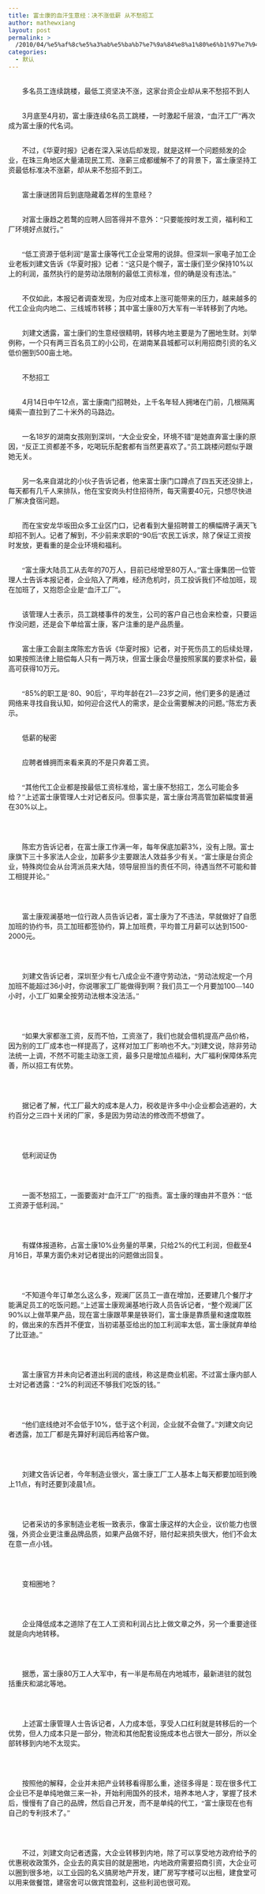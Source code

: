 ```yaml
---
title: 富士康的血汗生意经：决不涨低薪 从不愁招工
author: mathewxiang
layout: post
permalink: >
  /2010/04/%e5%af%8c%e5%a3%ab%e5%ba%b7%e7%9a%84%e8%a1%80%e6%b1%97%e7%94%9f%e6%84%8f%e7%bb%8f%ef%bc%9a%e5%86%b3%e4%b8%8d%e6%b6%a8%e4%bd%8e%e8%96%aa-%e4%bb%8e%e4%b8%8d%e6%84%81%e6%8b%9b%e5%b7%a5/
categories:
  - 默认
---
```

  


<span style="font-family:宋体;mso-ascii-font-family:Calibri; mso-ascii-theme-font:minor-latin;mso-fareast-font-family:宋体;mso-fareast-theme-font: minor-fareast;mso-hansi-font-family:Calibri;mso-hansi-theme-font:minor-latin"><br /> 　　多名员工连续跳楼，最低工资坚决不涨，这家台资企业却从来不愁招不到人</span>

<span style="font-family:宋体;mso-ascii-font-family:Calibri; mso-ascii-theme-font:minor-latin;mso-fareast-font-family:宋体;mso-fareast-theme-font: minor-fareast;mso-hansi-font-family:Calibri;mso-hansi-theme-font:minor-latin"><br /> 　　</span><span lang="EN-US" xml:lang="EN-US">3</span><span style="font-family:宋体;mso-ascii-font-family:Calibri; mso-ascii-theme-font:minor-latin;mso-fareast-font-family:宋体;mso-fareast-theme-font: minor-fareast;mso-hansi-font-family:Calibri;mso-hansi-theme-font:minor-latin">月底至</span><span lang="EN-US" xml:lang="EN-US">4</span><span style="font-family:宋体;mso-ascii-font-family:Calibri; mso-ascii-theme-font:minor-latin;mso-fareast-font-family:宋体;mso-fareast-theme-font: minor-fareast;mso-hansi-font-family:Calibri;mso-hansi-theme-font:minor-latin">月初，富士康连续</span><span lang="EN-US" xml:lang="EN-US">6</span><span style="font-family:宋体;mso-ascii-font-family:Calibri; mso-ascii-theme-font:minor-latin;mso-fareast-font-family:宋体;mso-fareast-theme-font: minor-fareast;mso-hansi-font-family:Calibri;mso-hansi-theme-font:minor-latin">名员工跳楼，一时激起千层浪，“血汗工厂”再次成为富士康的代名词。</span>

<span style="font-family:宋体;mso-ascii-font-family:Calibri; mso-ascii-theme-font:minor-latin;mso-fareast-font-family:宋体;mso-fareast-theme-font: minor-fareast;mso-hansi-font-family:Calibri;mso-hansi-theme-font:minor-latin"><br /> 　　不过，《华夏时报》记者在深入采访后却发现，就是这样一个问题频发的企业，在珠三角地区大量涌现民工荒、涨薪三成都缓解不了的背景下，富士康坚持工资最低标准决不涨薪，却从来不愁招不到工。</span>

<span style="font-family:宋体;mso-ascii-font-family:Calibri; mso-ascii-theme-font:minor-latin;mso-fareast-font-family:宋体;mso-fareast-theme-font: minor-fareast;mso-hansi-font-family:Calibri;mso-hansi-theme-font:minor-latin"><br /> 　　富士康谜团背后到底隐藏着怎样的生意经？</span>

<span style="font-family:宋体;mso-ascii-font-family:Calibri; mso-ascii-theme-font:minor-latin;mso-fareast-font-family:宋体;mso-fareast-theme-font: minor-fareast;mso-hansi-font-family:Calibri;mso-hansi-theme-font:minor-latin"><br /> 　　对富士康趋之若鹜的应聘人回答得并不意外：“只要能按时发工资，福利和工厂环境好点就行。”</span>

<span style="font-family:宋体;mso-ascii-font-family:Calibri; mso-ascii-theme-font:minor-latin;mso-fareast-font-family:宋体;mso-fareast-theme-font: minor-fareast;mso-hansi-font-family:Calibri;mso-hansi-theme-font:minor-latin"><br /> 　　“低工资源于低利润”是富士康等代工企业常用的说辞。但深圳一家电子加工企业老板刘建文告诉《华夏时报》记者：“这只是个幌子，富士康们至少保持</span><span lang="EN-US" xml:lang="EN-US">10%</span><span style="font-family:宋体;mso-ascii-font-family:Calibri; mso-ascii-theme-font:minor-latin;mso-fareast-font-family:宋体;mso-fareast-theme-font: minor-fareast;mso-hansi-font-family:Calibri;mso-hansi-theme-font:minor-latin">以上的利润，虽然执行的是劳动法限制的最低工资标准，但的确是没有违法。”</span>

<span style="font-family:宋体;mso-ascii-font-family:Calibri; mso-ascii-theme-font:minor-latin;mso-fareast-font-family:宋体;mso-fareast-theme-font: minor-fareast;mso-hansi-font-family:Calibri;mso-hansi-theme-font:minor-latin"><br /> 　　不仅如此，本报记者调查发现，为应对成本上涨可能带来的压力，越来越多的代工企业向内地二、三线城市转移；其中富士康</span><span lang="EN-US" xml:lang="EN-US">80</span><span style="font-family:宋体;mso-ascii-font-family:Calibri; mso-ascii-theme-font:minor-latin;mso-fareast-font-family:宋体;mso-fareast-theme-font: minor-fareast;mso-hansi-font-family:Calibri;mso-hansi-theme-font:minor-latin">万大军有一半转移到了内地。</span>

<span style="font-family:宋体;mso-ascii-font-family:Calibri; mso-ascii-theme-font:minor-latin;mso-fareast-font-family:宋体;mso-fareast-theme-font: minor-fareast;mso-hansi-font-family:Calibri;mso-hansi-theme-font:minor-latin"><br /> 　　刘建文透露，富士康们的生意经很精明，转移内地主要是为了圈地生财。刘举例称，一个只有两三百名员工的小公司，在湖南某县城都可以利用招商引资的名义低价圈到</span><span lang="EN-US" xml:lang="EN-US">500</span><span style="font-family:宋体;mso-ascii-font-family:Calibri; mso-ascii-theme-font:minor-latin;mso-fareast-font-family:宋体;mso-fareast-theme-font: minor-fareast;mso-hansi-font-family:Calibri;mso-hansi-theme-font:minor-latin">亩土地。</span>

<span style="font-family:宋体;mso-ascii-font-family:Calibri; mso-ascii-theme-font:minor-latin;mso-fareast-font-family:宋体;mso-fareast-theme-font: minor-fareast;mso-hansi-font-family:Calibri;mso-hansi-theme-font:minor-latin"><br /> 　　不愁招工</span>

<span style="font-family:宋体;mso-ascii-font-family:Calibri; mso-ascii-theme-font:minor-latin;mso-fareast-font-family:宋体;mso-fareast-theme-font: minor-fareast;mso-hansi-font-family:Calibri;mso-hansi-theme-font:minor-latin"><br /> 　　</span><span lang="EN-US" xml:lang="EN-US">4</span><span style="font-family:宋体;mso-ascii-font-family:Calibri; mso-ascii-theme-font:minor-latin;mso-fareast-font-family:宋体;mso-fareast-theme-font: minor-fareast;mso-hansi-font-family:Calibri;mso-hansi-theme-font:minor-latin">月</span><span lang="EN-US" xml:lang="EN-US">14</span><span style="font-family:宋体;mso-ascii-font-family:Calibri; mso-ascii-theme-font:minor-latin;mso-fareast-font-family:宋体;mso-fareast-theme-font: minor-fareast;mso-hansi-font-family:Calibri;mso-hansi-theme-font:minor-latin">日中午</span><span lang="EN-US" xml:lang="EN-US">12</span><span style="font-family:宋体;mso-ascii-font-family:Calibri; mso-ascii-theme-font:minor-latin;mso-fareast-font-family:宋体;mso-fareast-theme-font: minor-fareast;mso-hansi-font-family:Calibri;mso-hansi-theme-font:minor-latin">点，富士康南门招聘处，上千名年轻人拥堵在门前，几根隔离绳索一直拉到了二十米外的马路边。</span>

<span style="font-family:宋体;mso-ascii-font-family:Calibri; mso-ascii-theme-font:minor-latin;mso-fareast-font-family:宋体;mso-fareast-theme-font: minor-fareast;mso-hansi-font-family:Calibri;mso-hansi-theme-font:minor-latin"><br /> 　　一名</span><span lang="EN-US" xml:lang="EN-US">18</span><span style="font-family:宋体;mso-ascii-font-family:Calibri; mso-ascii-theme-font:minor-latin;mso-fareast-font-family:宋体;mso-fareast-theme-font: minor-fareast;mso-hansi-font-family:Calibri;mso-hansi-theme-font:minor-latin">岁的湖南女孩刚到深圳，“大企业安全，环境不错”是她直奔富士康的原因，“反正工资都差不多，吃喝玩乐配套都有当然更喜欢了。”员工跳楼问题似乎跟她无关。</span>

<span style="font-family:宋体;mso-ascii-font-family:Calibri; mso-ascii-theme-font:minor-latin;mso-fareast-font-family:宋体;mso-fareast-theme-font: minor-fareast;mso-hansi-font-family:Calibri;mso-hansi-theme-font:minor-latin"><br /> 　　另一名来自湖北的小伙子告诉记者，他来富士康门口蹲点了四五天还没排上，每天都有几千人来排队，他在宝安岗头村住招待所，每天需要</span><span lang="EN-US" xml:lang="EN-US">40</span><span style="font-family:宋体;mso-ascii-font-family:Calibri; mso-ascii-theme-font:minor-latin;mso-fareast-font-family:宋体;mso-fareast-theme-font: minor-fareast;mso-hansi-font-family:Calibri;mso-hansi-theme-font:minor-latin">元，只想尽快进厂解决食宿问题。</span>

<span style="font-family:宋体;mso-ascii-font-family:Calibri; mso-ascii-theme-font:minor-latin;mso-fareast-font-family:宋体;mso-fareast-theme-font: minor-fareast;mso-hansi-font-family:Calibri;mso-hansi-theme-font:minor-latin"><br /> 　　而在宝安龙华坂田众多工业区门口，记者看到大量招聘普工的横幅牌子满天飞却招不到人。记者了解到，不少前来求职的“</span><span lang="EN-US" xml:lang="EN-US">90</span><span style="font-family:宋体;mso-ascii-font-family:Calibri; mso-ascii-theme-font:minor-latin;mso-fareast-font-family:宋体;mso-fareast-theme-font: minor-fareast;mso-hansi-font-family:Calibri;mso-hansi-theme-font:minor-latin">后”农民工诉求，除了保证工资按时发放，更看重的是企业环境和福利。</span>

<span style="font-family:宋体;mso-ascii-font-family:Calibri; mso-ascii-theme-font:minor-latin;mso-fareast-font-family:宋体;mso-fareast-theme-font: minor-fareast;mso-hansi-font-family:Calibri;mso-hansi-theme-font:minor-latin"><br /> 　　“富士康大陆员工从去年的</span><span lang="EN-US" xml:lang="EN-US">70</span><span style="font-family:宋体;mso-ascii-font-family:Calibri; mso-ascii-theme-font:minor-latin;mso-fareast-font-family:宋体;mso-fareast-theme-font: minor-fareast;mso-hansi-font-family:Calibri;mso-hansi-theme-font:minor-latin">万人，目前已经增至</span><span lang="EN-US" xml:lang="EN-US">80</span><span style="font-family:宋体;mso-ascii-font-family:Calibri; mso-ascii-theme-font:minor-latin;mso-fareast-font-family:宋体;mso-fareast-theme-font: minor-fareast;mso-hansi-font-family:Calibri;mso-hansi-theme-font:minor-latin">万人。”富士康集团一位管理人士告诉本报记者，企业陷入了两难，经济危机时，员工投诉我们不给加班，现在加班了，又抱怨企业是“血汗工厂”。</span>

<span style="font-family:宋体;mso-ascii-font-family:Calibri; mso-ascii-theme-font:minor-latin;mso-fareast-font-family:宋体;mso-fareast-theme-font: minor-fareast;mso-hansi-font-family:Calibri;mso-hansi-theme-font:minor-latin"><br /> 　　该管理人士表示，员工跳楼事件的发生，公司的客户自己也会来检查，只要运作没问题，还是会下单给富士康，客户注重的是产品质量。</span>

<span style="font-family:宋体;mso-ascii-font-family:Calibri; mso-ascii-theme-font:minor-latin;mso-fareast-font-family:宋体;mso-fareast-theme-font: minor-fareast;mso-hansi-font-family:Calibri;mso-hansi-theme-font:minor-latin"><br /> 　　富士康工会副主席陈宏方告诉《华夏时报》记者，对于死伤员工的后续处理，如果按照法律上赔偿每人只有一两万块，但富士康会尽量按照家属的要求补偿，最高可获得</span><span lang="EN-US" xml:lang="EN-US">10</span><span style="font-family:宋体;mso-ascii-font-family:Calibri; mso-ascii-theme-font:minor-latin;mso-fareast-font-family:宋体;mso-fareast-theme-font: minor-fareast;mso-hansi-font-family:Calibri;mso-hansi-theme-font:minor-latin">万元。</span>

<span style="font-family:宋体;mso-ascii-font-family:Calibri; mso-ascii-theme-font:minor-latin;mso-fareast-font-family:宋体;mso-fareast-theme-font: minor-fareast;mso-hansi-font-family:Calibri;mso-hansi-theme-font:minor-latin"><br /> 　　“</span><span lang="EN-US" xml:lang="EN-US">85%</span><span style="font-family:宋体;mso-ascii-font-family:Calibri; mso-ascii-theme-font:minor-latin;mso-fareast-font-family:宋体;mso-fareast-theme-font: minor-fareast;mso-hansi-font-family:Calibri;mso-hansi-theme-font:minor-latin">的职工是‘</span><span lang="EN-US" xml:lang="EN-US">80</span><span style="font-family:宋体;mso-ascii-font-family:Calibri; mso-ascii-theme-font:minor-latin;mso-fareast-font-family:宋体;mso-fareast-theme-font: minor-fareast;mso-hansi-font-family:Calibri;mso-hansi-theme-font:minor-latin">、</span><span lang="EN-US" xml:lang="EN-US">90</span><span style="font-family:宋体;mso-ascii-font-family:Calibri; mso-ascii-theme-font:minor-latin;mso-fareast-font-family:宋体;mso-fareast-theme-font: minor-fareast;mso-hansi-font-family:Calibri;mso-hansi-theme-font:minor-latin">后’，平均年龄在</span><span lang="EN-US" xml:lang="EN-US">21</span><span style="font-family:宋体;mso-ascii-font-family:Calibri; mso-ascii-theme-font:minor-latin;mso-fareast-font-family:宋体;mso-fareast-theme-font: minor-fareast;mso-hansi-font-family:Calibri;mso-hansi-theme-font:minor-latin">—</span><span lang="EN-US" xml:lang="EN-US">23</span><span style="font-family:宋体;mso-ascii-font-family:Calibri; mso-ascii-theme-font:minor-latin;mso-fareast-font-family:宋体;mso-fareast-theme-font: minor-fareast;mso-hansi-font-family:Calibri;mso-hansi-theme-font:minor-latin">岁之间，他们更多的是通过网络来寻找自我认知，如何迎合这代人的需求，是企业需要解决的问题。”陈宏方表示。</span>

<span style="font-family:宋体;mso-ascii-font-family:Calibri; mso-ascii-theme-font:minor-latin;mso-fareast-font-family:宋体;mso-fareast-theme-font: minor-fareast;mso-hansi-font-family:Calibri;mso-hansi-theme-font:minor-latin"><br /> 　　低薪的秘密</span>

<span style="font-family:宋体;mso-ascii-font-family:Calibri; mso-ascii-theme-font:minor-latin;mso-fareast-font-family:宋体;mso-fareast-theme-font: minor-fareast;mso-hansi-font-family:Calibri;mso-hansi-theme-font:minor-latin"><br /> 　　应聘者蜂拥而来看来真的不是只奔着工资。</span>

<span style="font-family:宋体;mso-ascii-font-family:Calibri; mso-ascii-theme-font:minor-latin;mso-fareast-font-family:宋体;mso-fareast-theme-font: minor-fareast;mso-hansi-font-family:Calibri;mso-hansi-theme-font:minor-latin"><br /> 　　“其他代工企业都是按最低工资标准给，富士康不愁招工，怎么可能会多给？”上述富士康管理人士对记者反问。但事实是，富士康台湾高管加薪幅度普遍在</span><span lang="EN-US" xml:lang="EN-US">30%</span><span style="font-family:宋体;mso-ascii-font-family:Calibri; mso-ascii-theme-font:minor-latin;mso-fareast-font-family:宋体;mso-fareast-theme-font: minor-fareast;mso-hansi-font-family:Calibri;mso-hansi-theme-font:minor-latin">以上。</span>

<span lang="EN-US" xml:lang="EN-US"> </span>

<span style="font-family:宋体;mso-ascii-font-family:Calibri; mso-ascii-theme-font:minor-latin;mso-fareast-font-family:宋体;mso-fareast-theme-font: minor-fareast;mso-hansi-font-family:Calibri;mso-hansi-theme-font:minor-latin"><br /> 　　陈宏方告诉记者，在富士康工作满一年，每年保底加薪</span><span lang="EN-US" xml:lang="EN-US">3%</span><span style="font-family:宋体;mso-ascii-font-family:Calibri; mso-ascii-theme-font:minor-latin;mso-fareast-font-family:宋体;mso-fareast-theme-font: minor-fareast;mso-hansi-font-family:Calibri;mso-hansi-theme-font:minor-latin">，没有上限。富士康旗下三十多家法人企业，加薪多少主要跟法人效益多少有关。“富士康是台资企业，特殊岗位会从台湾派员来大陆，领导层担当的责任不同，待遇当然不可能和普工相提并论。”</span>

<span lang="EN-US" xml:lang="EN-US"> </span>

<span style="font-family:宋体;mso-ascii-font-family:Calibri; mso-ascii-theme-font:minor-latin;mso-fareast-font-family:宋体;mso-fareast-theme-font: minor-fareast;mso-hansi-font-family:Calibri;mso-hansi-theme-font:minor-latin"><br /> 　　富士康观澜基地一位行政人员告诉记者，富士康为了不违法，早就做好了自愿加班的协约书，员工加班都签协约，算上加班费，平均普工月薪可以达到</span><span lang="EN-US" xml:lang="EN-US">1500-2000</span><span style="font-family:宋体;mso-ascii-font-family: Calibri;mso-ascii-theme-font:minor-latin;mso-fareast-font-family:宋体;mso-fareast-theme-font: minor-fareast;mso-hansi-font-family:Calibri;mso-hansi-theme-font:minor-latin">元。</span>

<span lang="EN-US" xml:lang="EN-US"> </span>

<span style="font-family:宋体;mso-ascii-font-family:Calibri; mso-ascii-theme-font:minor-latin;mso-fareast-font-family:宋体;mso-fareast-theme-font: minor-fareast;mso-hansi-font-family:Calibri;mso-hansi-theme-font:minor-latin"><br /> 　　刘建文告诉记者，深圳至少有七八成企业不遵守劳动法，“劳动法规定一个月加班不能超过</span><span lang="EN-US" xml:lang="EN-US">36</span><span style="font-family:宋体;mso-ascii-font-family:Calibri; mso-ascii-theme-font:minor-latin;mso-fareast-font-family:宋体;mso-fareast-theme-font: minor-fareast;mso-hansi-font-family:Calibri;mso-hansi-theme-font:minor-latin">小时，你说哪家工厂能做得到啊？我们员工一个月要加</span><span lang="EN-US" xml:lang="EN-US">100</span><span style="font-family:宋体;mso-ascii-font-family:Calibri; mso-ascii-theme-font:minor-latin;mso-fareast-font-family:宋体;mso-fareast-theme-font: minor-fareast;mso-hansi-font-family:Calibri;mso-hansi-theme-font:minor-latin">—</span><span lang="EN-US" xml:lang="EN-US">140</span><span style="font-family:宋体;mso-ascii-font-family:Calibri; mso-ascii-theme-font:minor-latin;mso-fareast-font-family:宋体;mso-fareast-theme-font: minor-fareast;mso-hansi-font-family:Calibri;mso-hansi-theme-font:minor-latin">小时，小工厂如果全按劳动法根本没法活。”</span>

<span lang="EN-US" xml:lang="EN-US"> </span>

<span style="font-family:宋体;mso-ascii-font-family:Calibri; mso-ascii-theme-font:minor-latin;mso-fareast-font-family:宋体;mso-fareast-theme-font: minor-fareast;mso-hansi-font-family:Calibri;mso-hansi-theme-font:minor-latin"><br /> 　　“如果大家都涨工资，反而不怕，工资涨了，我们也就会借机提高产品价格，因为别的工厂成本也一样提高了，这样对加工厂影响也不大。”刘建文说，除非劳动法统一上调，不然不可能主动涨工资，最多只是增加点福利，大厂福利保障体系完善，所以招工有优势。</span>

<span lang="EN-US" xml:lang="EN-US"> </span>

<span style="font-family:宋体;mso-ascii-font-family:Calibri; mso-ascii-theme-font:minor-latin;mso-fareast-font-family:宋体;mso-fareast-theme-font: minor-fareast;mso-hansi-font-family:Calibri;mso-hansi-theme-font:minor-latin"><br /> 　　据记者了解，代工厂最大的成本是人力，税收是许多中小企业都会逃避的，大约百分之三四十关闭的厂家，多是因为劳动法的修改而不想做了。</span>

<span lang="EN-US" xml:lang="EN-US"> </span>

<span style="font-family:宋体;mso-ascii-font-family:Calibri; mso-ascii-theme-font:minor-latin;mso-fareast-font-family:宋体;mso-fareast-theme-font: minor-fareast;mso-hansi-font-family:Calibri;mso-hansi-theme-font:minor-latin"><br /> 　　低利润证伪</span>

<span lang="EN-US" xml:lang="EN-US"> </span>

<span style="font-family:宋体;mso-ascii-font-family:Calibri; mso-ascii-theme-font:minor-latin;mso-fareast-font-family:宋体;mso-fareast-theme-font: minor-fareast;mso-hansi-font-family:Calibri;mso-hansi-theme-font:minor-latin"><br /> 　　一面不愁招工，一面要面对“血汗工厂”的指责。富士康的理由并不意外：“低工资源于低利润。”</span>

<span lang="EN-US" xml:lang="EN-US"> </span>

<span style="font-family:宋体;mso-ascii-font-family:Calibri; mso-ascii-theme-font:minor-latin;mso-fareast-font-family:宋体;mso-fareast-theme-font: minor-fareast;mso-hansi-font-family:Calibri;mso-hansi-theme-font:minor-latin"><br /> 　　有媒体报道称，占富士康</span><span lang="EN-US" xml:lang="EN-US">10%</span><span style="font-family:宋体;mso-ascii-font-family:Calibri; mso-ascii-theme-font:minor-latin;mso-fareast-font-family:宋体;mso-fareast-theme-font: minor-fareast;mso-hansi-font-family:Calibri;mso-hansi-theme-font:minor-latin">业务量的苹果，只给</span><span lang="EN-US" xml:lang="EN-US">2%</span><span style="font-family:宋体;mso-ascii-font-family:Calibri; mso-ascii-theme-font:minor-latin;mso-fareast-font-family:宋体;mso-fareast-theme-font: minor-fareast;mso-hansi-font-family:Calibri;mso-hansi-theme-font:minor-latin">的代工利润，但截至</span><span lang="EN-US" xml:lang="EN-US">4</span><span style="font-family:宋体;mso-ascii-font-family:Calibri; mso-ascii-theme-font:minor-latin;mso-fareast-font-family:宋体;mso-fareast-theme-font: minor-fareast;mso-hansi-font-family:Calibri;mso-hansi-theme-font:minor-latin">月</span><span lang="EN-US" xml:lang="EN-US">16</span><span style="font-family:宋体;mso-ascii-font-family:Calibri; mso-ascii-theme-font:minor-latin;mso-fareast-font-family:宋体;mso-fareast-theme-font: minor-fareast;mso-hansi-font-family:Calibri;mso-hansi-theme-font:minor-latin">日，苹果方面仍未对记者提出的问题做出回复。</span>

<span lang="EN-US" xml:lang="EN-US"> </span>

<span style="font-family:宋体;mso-ascii-font-family:Calibri; mso-ascii-theme-font:minor-latin;mso-fareast-font-family:宋体;mso-fareast-theme-font: minor-fareast;mso-hansi-font-family:Calibri;mso-hansi-theme-font:minor-latin"><br /> 　　“不知道今年订单怎么这么多，观澜厂区员工一直在增加，还要建几个餐厅才能满足员工的吃饭问题。”上述富士康观澜基地行政人员告诉记者，“整个观澜厂区</span><span lang="EN-US" xml:lang="EN-US">90%</span><span style="font-family:宋体;mso-ascii-font-family:Calibri; mso-ascii-theme-font:minor-latin;mso-fareast-font-family:宋体;mso-fareast-theme-font: minor-fareast;mso-hansi-font-family:Calibri;mso-hansi-theme-font:minor-latin">以上做苹果产品，现在富士康跟苹果是铁哥们，富士康是靠质量和速度取胜的，做出来的东西并不便宜，当初诺基亚给出的加工利润率太低，富士康就弃单给了比亚迪。”</span>

<span lang="EN-US" xml:lang="EN-US"> </span>

<span style="font-family:宋体;mso-ascii-font-family:Calibri; mso-ascii-theme-font:minor-latin;mso-fareast-font-family:宋体;mso-fareast-theme-font: minor-fareast;mso-hansi-font-family:Calibri;mso-hansi-theme-font:minor-latin"><br /> 　　富士康官方并未向记者道出利润的底线，称这是商业机密。不过富士康内部人士对记者透露：“</span><span lang="EN-US" xml:lang="EN-US">2%</span><span style="font-family:宋体;mso-ascii-font-family:Calibri; mso-ascii-theme-font:minor-latin;mso-fareast-font-family:宋体;mso-fareast-theme-font: minor-fareast;mso-hansi-font-family:Calibri;mso-hansi-theme-font:minor-latin">的利润还不够我们吃饭的钱。”</span>

<span lang="EN-US" xml:lang="EN-US"> </span>

<span style="font-family:宋体;mso-ascii-font-family:Calibri; mso-ascii-theme-font:minor-latin;mso-fareast-font-family:宋体;mso-fareast-theme-font: minor-fareast;mso-hansi-font-family:Calibri;mso-hansi-theme-font:minor-latin"><br /> 　　“他们底线绝对不会低于</span><span lang="EN-US" xml:lang="EN-US">10%</span><span style="font-family:宋体;mso-ascii-font-family:Calibri; mso-ascii-theme-font:minor-latin;mso-fareast-font-family:宋体;mso-fareast-theme-font: minor-fareast;mso-hansi-font-family:Calibri;mso-hansi-theme-font:minor-latin">，低于这个利润，企业就不会做了。”刘建文向记者透露，加工厂都是先算好利润后再给客户做。</span>

<span lang="EN-US" xml:lang="EN-US"> </span>

<span style="font-family:宋体;mso-ascii-font-family:Calibri; mso-ascii-theme-font:minor-latin;mso-fareast-font-family:宋体;mso-fareast-theme-font: minor-fareast;mso-hansi-font-family:Calibri;mso-hansi-theme-font:minor-latin"><br /> 　　刘建文告诉记者，今年制造业很火，富士康工厂工人基本上每天都要加班到晚上</span><span lang="EN-US" xml:lang="EN-US">11</span><span style="font-family:宋体;mso-ascii-font-family:Calibri; mso-ascii-theme-font:minor-latin;mso-fareast-font-family:宋体;mso-fareast-theme-font: minor-fareast;mso-hansi-font-family:Calibri;mso-hansi-theme-font:minor-latin">点，有时还要到凌晨</span><span lang="EN-US" xml:lang="EN-US">1</span><span style="font-family:宋体;mso-ascii-font-family:Calibri; mso-ascii-theme-font:minor-latin;mso-fareast-font-family:宋体;mso-fareast-theme-font: minor-fareast;mso-hansi-font-family:Calibri;mso-hansi-theme-font:minor-latin">点。</span>

<span lang="EN-US" xml:lang="EN-US"> </span>

<span style="font-family:宋体;mso-ascii-font-family:Calibri; mso-ascii-theme-font:minor-latin;mso-fareast-font-family:宋体;mso-fareast-theme-font: minor-fareast;mso-hansi-font-family:Calibri;mso-hansi-theme-font:minor-latin"><br /> 　　记者采访的多家制造业老板一致表示，像富士康这样的大企业，议价能力也很强，外资企业更注重品牌品质，如果产品做不好，赔付起来损失很大，他们不会太在意一点小钱。</span>

<span lang="EN-US" xml:lang="EN-US"> </span>

<span style="font-family:宋体;mso-ascii-font-family:Calibri; mso-ascii-theme-font:minor-latin;mso-fareast-font-family:宋体;mso-fareast-theme-font: minor-fareast;mso-hansi-font-family:Calibri;mso-hansi-theme-font:minor-latin"><br /> 　　变相圈地？</span>

<span lang="EN-US" xml:lang="EN-US"> </span>

<span style="font-family:宋体;mso-ascii-font-family:Calibri; mso-ascii-theme-font:minor-latin;mso-fareast-font-family:宋体;mso-fareast-theme-font: minor-fareast;mso-hansi-font-family:Calibri;mso-hansi-theme-font:minor-latin"><br /> 　　企业降低成本之道除了在工人工资和利润占比上做文章之外，另一个重要途径就是向内地转移。</span>

<span lang="EN-US" xml:lang="EN-US"> </span>

<span style="font-family:宋体;mso-ascii-font-family:Calibri; mso-ascii-theme-font:minor-latin;mso-fareast-font-family:宋体;mso-fareast-theme-font: minor-fareast;mso-hansi-font-family:Calibri;mso-hansi-theme-font:minor-latin"><br /> 　　据悉，富士康</span><span lang="EN-US" xml:lang="EN-US">80</span><span style="font-family:宋体;mso-ascii-font-family:Calibri; mso-ascii-theme-font:minor-latin;mso-fareast-font-family:宋体;mso-fareast-theme-font: minor-fareast;mso-hansi-font-family:Calibri;mso-hansi-theme-font:minor-latin">万工人大军中，有一半是布局在内地城市，最新进驻的就包括重庆和湖北等地。</span>

<span lang="EN-US" xml:lang="EN-US"> </span>

<span style="font-family:宋体;mso-ascii-font-family:Calibri; mso-ascii-theme-font:minor-latin;mso-fareast-font-family:宋体;mso-fareast-theme-font: minor-fareast;mso-hansi-font-family:Calibri;mso-hansi-theme-font:minor-latin"><br /> 　　上述富士康管理人士告诉记者，人力成本低，享受人口红利就是转移后的一个优势，但人力成本只是一部分，物流和其他配套设施成本也占很大一部分，所以全部转移到内地不太现实。</span>

<span lang="EN-US" xml:lang="EN-US"> </span>

<span style="font-family:宋体;mso-ascii-font-family:Calibri; mso-ascii-theme-font:minor-latin;mso-fareast-font-family:宋体;mso-fareast-theme-font: minor-fareast;mso-hansi-font-family:Calibri;mso-hansi-theme-font:minor-latin"><br /> 　　按照他的解释，企业并未把产业转移看得那么重，途径多得是：现在很多代工企业已不是单纯地做三来一补，开始利用国外的技术，培养本地人才，掌握了技术后，慢慢有了自己的品牌，然后自己开发，而不是单纯的代工，“富士康现在也有自己的专利技术了。”</span>

<span lang="EN-US" xml:lang="EN-US"> </span>

<span style="font-family:宋体;mso-ascii-font-family:Calibri; mso-ascii-theme-font:minor-latin;mso-fareast-font-family:宋体;mso-fareast-theme-font: minor-fareast;mso-hansi-font-family:Calibri;mso-hansi-theme-font:minor-latin"><br /> 　　不过，刘建文向记者透露，大企业转移到内地，除了可以享受地方政府给予的优惠税收政策外，企业去的真实目的就是圈地，内地政府需要招商引资，大企业可以圈到很多地，以工业园的名义搞房地产开发，建厂房写字楼可以出租，建食堂可以用来做餐馆，建宿舍可以做宾馆盈利，这些利润也很可观。</span>